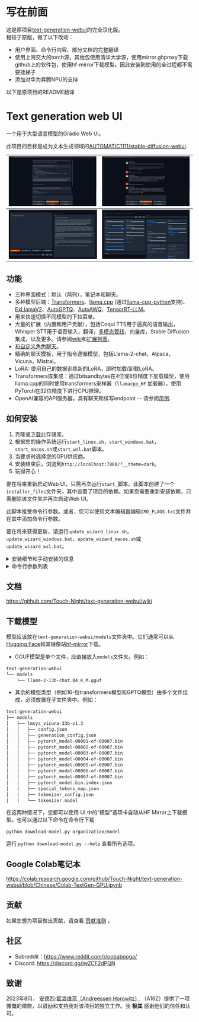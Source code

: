 # 写在前面

这是原项目[text-generation-webui](https://github.com/oobabooga/text-generation-webui)的完全汉化版。  
相较于原版，做了以下改动：
- 用户界面、命令行内容、部分文档的完整翻译  
- 使用上海交大的torch源，其他包使用清华大学源，使用mirror.ghproxy下载github上的软件包，使用hf-mirror下载模型。因此安装到使用的全过程都不需要挂梯子  
- 添加对华为昇腾NPU的支持  

以下是原项目的README翻译
# Text generation web UI

一个用于大型语言模型的Gradio Web UI。

此项目的目标是成为文本生成领域的[AUTOMATIC1111/stable-diffusion-webui](https://github.com/AUTOMATIC1111/stable-diffusion-webui).

|![Image1](https://github.com/oobabooga/screenshots/raw/main/print_instruct.png) | ![Image2](https://github.com/oobabooga/screenshots/raw/main/print_chat.png) |
|:---:|:---:|
|![Image1](https://github.com/oobabooga/screenshots/raw/main/print_default.png) | ![Image2](https://github.com/oobabooga/screenshots/raw/main/print_parameters.png) |

## 功能

* 三种界面模式：默认（两列），笔记本和聊天。
* 多种模型后端：[Transformers](https://github.com/huggingface/transformers)、[llama.cpp](https://github.com/ggerganov/llama.cpp) (通过[llama-cpp-python](https://github.com/abetlen/llama-cpp-python)支持)、[ExLlamaV2](https://github.com/turboderp/exllamav2)、[AutoGPTQ](https://github.com/PanQiWei/AutoGPTQ)、[AutoAWQ](https://github.com/casper-hansen/AutoAWQ)、[TensorRT-LLM](https://github.com/NVIDIA/TensorRT-LLM)。
* 用来快速切换不同模型的下拉菜单。
* 大量的扩展（内置和用户贡献），包括Coqui TTS用于逼真的语音输出，Whisper STT用于语音输入，翻译，[多模态管线](https://github.com/Touch-Night/text-generation-webui/tree/Chinese/extensions/multimodal)，向量库，Stable Diffusion集成，以及更多。请参阅[wiki](https://github.com/Touch-Night/text-generation-webui/wiki/07-%E2%80%90-Extensions)和[扩展列表](https://github.com/oobabooga/text-generation-webui-extensions)。
* [和自定义角色聊天](https://github.com/Touch-Night/text-generation-webui/wiki/03-%E2%80%90-%E5%8F%82%E6%95%B0%E6%A0%87%E7%AD%BE%E9%A1%B5#character)。
* 精确的聊天模板，用于指令遵循模型，包括Llama-2-chat，Alpaca，Vicuna，Mistral。
* LoRA: 使用自己的数据训练新的LoRA，即时加载/卸载LoRA。
* Transformers库集成：通过bitsandbytes在4位或8位精度下加载模型，使用llama.cpp的同时使用transformers采样器（`llamacpp_HF` 加载器），使用PyTorch在32位精度下进行CPU推理。
* OpenAI兼容的API服务器，具有聊天和续写endpoint -- 请参阅[示例](https://github.com/Touch-Night/text-generation-webui/wiki/12-%E2%80%90-OpenAI-API#examples).

## 如何安装

1) 克隆或[下载](https://mirror.ghproxy.com/https://github.com/Touch-Night/text-generation-webui/releases/download/7cf1402/text-generation-webui-Chinese.zip)此存储库。
2) 根据您的操作系统运行`start_linux.sh`，`start_windows.bat`，`start_macos.sh`或`start_wsl.bat`脚本。
3) 当要求时选择您的GPU供应商。
4) 安装结束后，浏览到`http://localhost:7860/?__theme=dark`。
5) 玩得开心！

要在将来重新启动Web UI，只需再次运行`start_`脚本。此脚本创建了一个`installer_files`文件夹，其中设置了项目的依赖。如果您需要重新安装依赖，只需删除该文件夹并再次启动Web UI。

此脚本接受命令行参数。或者，您可以使用文本编辑器编辑`CMD_FLAGS.txt`文件并在其中添加命令行参数。

要在将来获得更新，请运行`update_wizard_linux.sh`，`update_wizard_windows.bat`，`update_wizard_macos.sh`或`update_wizard_wsl.bat`。

<details>
<summary>
安装细节和手动安装的信息
</summary>

### 一键安装脚本

此脚本使用Miniconda在`installer_files`文件夹中建立Conda环境。

如果您需要在`installer_files`环境中手动安装某些内容，可以使用cmd脚本启动交互式shell：`cmd_linux.sh`，`cmd_windows.bat`，`cmd_macos.sh`或`cmd_wsl.bat`。

* 无需以管理员/root用户身份运行这些脚本（`start_`，`update_wizard_`或`cmd_`）。
* 要安装扩展的依赖，您可以使用您的操作系统的`extensions_reqs`脚本。最后，此脚本将安装项目的主依赖，以确保在版本冲突的情况下它们优先。
* 有关AMD和WSL设置的其他说明，请参阅[此文档](https://github.com/Touch-Night/text-generation-webui/wiki)。
* 为了自动安装，您可以使用`GPU_CHOICE`，`USE_CUDA118`，`LAUNCH_AFTER_INSTALL`和`INSTALL_EXTENSIONS`环境变量。例如：`GPU_CHOICE=A USE_CUDA118=FALSE LAUNCH_AFTER_INSTALL=FALSE INSTALL_EXTENSIONS=TRUE ./start_linux.sh`。

### 使用Conda手动安装

如果您有使用命令行的经验，方可使用这种方式。

#### 0.安装Conda

https://docs.conda.io/en/latest/miniconda.html

在Linux或WSL上，可以使用这两个命令自动安装（ [来源](https://educe-ubc.github.io/conda.html) ）：

```
curl -sL "https://repo.anaconda.com/miniconda/Miniconda3-latest-Linux-x86_64.sh" > "Miniconda3.sh"
bash Miniconda3.sh
```

#### 1.创建一个新的Conda环境

```
conda create -n textgen python=3.11
conda activate textgen
```

#### 2.安装Pytorch

| 系统 | GPU | 命令 |
|--------|---------|---------|
| Linux/WSL | Nvidia| `pip3 install torch==2.2.2 torchvision==0.17.2 torchaudio==2.2.2 --index-url https://download.pytorch.org/whl/cu121` |
| Linux/WSL | 仅CPU | `pip3 install torch==2.2.2 torchvision==0.17.2 torchaudio==2.2.2 --index-url https://download.pytorch.org/whl/cpu` |
| Linux | AMD | `pip3 install torch==2.2.2 torchvision==0.17.2 torchaudio==2.2.2 --index-url https://download.pytorch.org/whl/rocm5.6` |
| MacOS + MPS | 任意 | `pip3 install torch==2.2.2 torchvision==0.17.2 torchaudio==2.2.2` |
| Windows | Nvidia | `pip3 install torch==2.2.2 torchvision==0.17.2 torchaudio==2.2.2 --index-url https://download.pytorch.org/whl/cu121` |
| Windows | 仅CPU | `pip3 install torch==2.2.2 torchvision==0.17.2 torchaudio==2.2.2` |

最新的命令可以在这里找到：https://pytorch.org/get-started/locally/ 。

对于NVIDIA，您还需要安装CUDA运行时库：

```
conda install -y -c "nvidia/label/cuda-12.1.1" cuda-runtime
```

如果你需要 `nvcc`  来手动编译一些库，请用下面的命令替换上述命令：

```
conda install -y -c "nvidia/label/cuda-12.1.1" cuda
```

#### 3.安装Web UI

```
git clone --recursive -b Chinese https://gitee.com/touchnight/text-generation-webui.git
cd text-generation-webui
pip install -r <根据下表确定的依赖文件>
```

要使用的依赖文件：

| GPU | CPU | 要使用的依赖文件 |
|--------|---------|---------|
| NVIDIA | 支持AVX2指令集 | `requirements.txt` |
| NVIDIA | 不支持AVX2指令集 | `requirements_noavx2.txt` |
| AMD | 支持AVX2指令集 | `requirements_amd.txt` |
| AMD | 不支持AVX2指令集 | `requirements_amd_noavx2.txt` |
| 仅CPU | 支持AVX2指令集 | `requirements_cpu_only.txt` |
| 仅CPU | 不支持AVX2指令集 | `requirements_cpu_only_noavx2.txt` |
| Apple | Intel | `requirements_apple_intel.txt` |
| Apple | Apple Silicon | `requirements_apple_silicon.txt` |

### 启动Web UI

```
conda activate textgen
cd text-generation-webui
python server.py
```

然后浏览

`http://localhost:7860/?__theme=dark`

##### Windows上的AMD GPU

1) 在上面的命令中使用 `requirements_cpu_only.txt` 或者 `requirements_cpu_only_noavx2.txt`。

2) 根据你的硬件使用适当的命令手动安装llama-cpp-python：[从PyPI安装](https://github.com/abetlen/llama-cpp-python#installation-with-hardware-acceleration) 。
    * 使用 `LLAMA_HIPBLAS=on` 切换键。
    * 注意 [Windows remarks](https://github.com/abetlen/llama-cpp-python#windows-remarks) 。

3) 手动安装autoGPTQ：[安装方法](https://github.com/PanQiWei/AutoGPTQ#install-from-source) 。
    * 从源代码安装 - Windows没有预构建的ROCm包。

##### 较老的NVIDIA GPU

1) 对于Kepler GPU和较早的GPU，您需要安装CUDA 11.8而不是12：

```
pip3 install torch==2.2.2 torchvision==0.17.2 torchaudio==2.2.2 --index-url https://download.pytorch.org/whl/cu118
conda install -y -c "nvidia/label/cuda-11.8.0" cuda-runtime
```

2) bitsandbytes >= 0.39 可能无法正常工作。在这种情况下，使用 `--load-in-8bit` ，您可能必须这样降级：
    * Linux： `pip install bitsandbytes==0.38.1` 
    * Windows： `pip install https://github.com/jllllll/bitsandbytes-windows-webui/raw/main/bitsandbytes-0.38.1-py3-none-any.whl` 

##### 手动安装

`requirements*.txt` 包含通过GitHub Action预编译的各种轮子。如果您想手动编译它们，或者您因为没有合适的车轮可用于您的硬件而需要这么做，则可以使用 `requirements_nowheels.txt` 然后手动安装所需的加载器。

### 另一可选方案：Docker

```
对于NVIDIA GPU:
ln -s docker/{nvidia/Dockerfile,nvidia/docker-compose.yml,.dockerignore} .
对于AMD GPU: 
ln -s docker/{amd/Dockerfile,intel/docker-compose.yml,.dockerignore} .
对于Intel GPU:
ln -s docker/{intel/Dockerfile,amd/docker-compose.yml,.dockerignore} .
对于仅CPU
ln -s docker/{cpu/Dockerfile,cpu/docker-compose.yml,.dockerignore} .
cp docker/.env.example .env
# 创建 logs/cache 目录 : 
mkdir -p logs cache
# 编辑 .env 并设置以下内容: 
#   TORCH_CUDA_ARCH_LIST （据你的GPU型号而定）
#   APP_RUNTIME_GID      你的主机用户的组ID（在终端中运行 `id -g`查看）
#   BUILD_EXTENIONS      可选地添加逗号分隔的扩展名列表以构建
# 编辑 CMD_FLAGS.txt 并在其中添加您想要执行的选项（如 --listen --cpu）
# 
docker compose up --build
```

*您需要安装Docker Compose v2.17或更高的版本。查看 [本指南](https://github.com/Touch-Night/text-generation-webui/wiki/09-%E2%80%90-Docker)获取说明。
*有关其他Docker文件，请查看[这个存储库](https://github.com/Atinoda/text-generation-webui-docker) 。

### 更新依赖

随着时间的推移，`requirements*.txt` 可能改变。要更新，请使用以下命令：

```
conda activate textgen
cd text-generation-webui
pip install -r <你曾使用过的依赖文件> --upgrade
```
</details>

<details>
<summary>
命令行参数列表
</summary>

```txt
使用方法: server.py [-h] [--multi-user] [--character CHARACTER] [--model MODEL] [--lora LORA [LORA ...]] [--model-dir MODEL_DIR] [--lora-dir LORA_DIR] [--model-menu] [--settings SETTINGS]
                 [--extensions EXTENSIONS [EXTENSIONS ...]] [--verbose] [--chat-buttons] [--idle-timeout IDLE_TIMEOUT] [--loader LOADER] [--cpu] [--auto-devices]
                 [--gpu-memory GPU_MEMORY [GPU_MEMORY ...]] [--cpu-memory CPU_MEMORY] [--disk] [--disk-cache-dir DISK_CACHE_DIR] [--load-in-8bit] [--bf16] [--no-cache] [--trust-remote-code]
                 [--force-safetensors] [--no_use_fast] [--use_flash_attention_2] [--load-in-4bit] [--use_double_quant] [--compute_dtype COMPUTE_DTYPE] [--quant_type QUANT_TYPE] [--flash-attn]
                 [--tensorcores] [--n_ctx N_CTX] [--threads THREADS] [--threads-batch THREADS_BATCH] [--no_mul_mat_q] [--n_batch N_BATCH] [--no-mmap] [--mlock] [--n-gpu-layers N_GPU_LAYERS]
                 [--tensor_split TENSOR_SPLIT] [--numa] [--logits_all] [--no_offload_kqv] [--cache-capacity CACHE_CAPACITY] [--row_split] [--streaming-llm] [--attention-sink-size ATTENTION_SINK_SIZE]
                 [--gpu-split GPU_SPLIT] [--autosplit] [--max_seq_len MAX_SEQ_LEN] [--cfg-cache] [--no_flash_attn] [--cache_8bit] [--cache_4bit] [--num_experts_per_token NUM_EXPERTS_PER_TOKEN]
                 [--triton] [--no_inject_fused_mlp] [--no_use_cuda_fp16] [--desc_act] [--disable_exllama] [--disable_exllamav2] [--wbits WBITS] [--groupsize GROUPSIZE] [--no_inject_fused_attention]
                 [--hqq-backend HQQ_BACKEND] [--deepspeed] [--nvme-offload-dir NVME_OFFLOAD_DIR] [--local_rank LOCAL_RANK] [--alpha_value ALPHA_VALUE] [--rope_freq_base ROPE_FREQ_BASE]
                 [--compress_pos_emb COMPRESS_POS_EMB] [--listen] [--listen-port LISTEN_PORT] [--listen-host LISTEN_HOST] [--share] [--auto-launch] [--gradio-auth GRADIO_AUTH]
                 [--gradio-auth-path GRADIO_AUTH_PATH] [--ssl-keyfile SSL_KEYFILE] [--ssl-certfile SSL_CERTFILE] [--api] [--public-api] [--public-api-id PUBLIC_API_ID] [--api-port API_PORT]
                 [--api-key API_KEY] [--admin-key ADMIN_KEY] [--nowebui] [--multimodal-pipeline MULTIMODAL_PIPELINE] [--model_type MODEL_TYPE] [--pre_layer PRE_LAYER [PRE_LAYER ...]]
                 [--checkpoint CHECKPOINT] [--monkey-patch]

Text generation web UI

可选项：
  -h, --help                                     显示此帮助消息然后退出

基础设置：
  --multi-user                                   多用户模式。聊天历史将不保存或自动加载。警告：公开分享可能不安全。
  --character CHARACTER                          默认情况下，要在聊天模式加载的角色名称。
  --model MODEL                                  默认情况下加载的模型名称。
  --lora LORA [LORA ...]                         加载的LoRA列表。如果您想加载多个LoRA，请写下由空格分开的名称。
  --model-dir MODEL_DIR                          所有模型的目录路径。
  --lora-dir LORA_DIR                            所有LoRA的目录路径。
  --model-menu                                   UI首次启动时，在终端中显示模型菜单。
  --settings SETTINGS                            从此YAML文件加载默认接口设置。参见settings-template.yaml以获取示例。如果您创建了一个名为settings.yaml的文件，该文件将被默认加载，无需
                                                 使用--settings命令行参数。
  --extensions EXTENSIONS [EXTENSIONS ...]       加载的扩展列表。如果要加载多个扩展，请写下由空格隔开的名称。
  --verbose                                      将提示词打印到终端。
  --chat-buttons                                 在“聊天”选项卡上显示按钮，而不是悬停菜单。
  --idle-timeout IDLE_TIMEOUT                    在这么多分钟不活动后卸载模型。当您再次尝试使用它时，模型将自动重新加载。

模型加载器：
  --loader LOADER                                手动选择模型加载器，否则，它将被自动检测。可选选项：Transformers，llama.cpp，llamacpp_HF，Exllamav2_HF，Exllamav2，
                                                 AutoGPTQ，AutoAWQ。

Transformers/Accelerate：
  --cpu                                          使用CPU生成文本。警告：使用CPU训练非常慢。
  --auto-devices                                 自动将模型划分到可用的GPU和CPU上。
  --gpu-memory GPU_MEMORY [GPU_MEMORY ...]       为每个GPU分配的最大GPU内存，单位为GiB。例如：单个GPU使用 --gpu-memory 10，两个GPU使用 --gpu-memory 10 5。你也可以像这样
                                                 用MiB来设置值 --gpu-memory 3500MiB。
  --cpu-memory CPU_MEMORY                        用于分配卸载权重的最大CPU内存，单位为GiB。与上面相同。
  --disk                                         如果模型对于你的GPU和CPU的总和来说太大了，将剩余的层发送到磁盘。
  --disk-cache-dir DISK_CACHE_DIR                磁盘缓存保存目录。默认为 "cache" 。
  --load-in-8bit                                 使用bitsandbytes以8位精度加载模型。
  --bf16                                         使用bfloat16精度加载模型。需要Nvidia Ampere GPU。
  --no-cache                                     生成文本时设置 `use_cache` 为 `False`。这略微减少了显存的使用，但这也导致性能损失。
  --trust-remote-code                            加载模型时设置 `trust_remote_code=True`。这对于某些模型是必需的。
  --force-safetensors                            在加载模型时设置 `use_safetensors=True`。这可以防止任意代码执行。
  --no_use_fast                                  加载词符化器时设置use_fast=false（默认情况下为true）。如果您遇到与use_fast有关的任何问题，请使用此功能。
  --use_flash_attention_2                        在加载模型时设置use_flash_attention_2=True。

bitsandbytes 4-比特：
  --load-in-4bit                                 使用bitsandbytes以4位精度加载模型。
  --use_double_quant                             对4位精度使用use_double_quant。
  --compute_dtype COMPUTE_DTYPE                  4位精度的计算数据类型。有效选项：bfoat16, float16, float32。
  --quant_type QUANT_TYPE                        4位精度的量化类型。有效选项：nf4, fp4。

llama.cpp：
  --flash-attn                                   使用flash-attention。
  --tensorcores                                  使用编译了tensorcores支持的llama-cpp-python。这在RTX显卡上可以高性能。仅限NVIDIA显卡。
  --n_ctx N_CTX                                  提示词上下文的大小。
  --threads THREADS                              要使用的线程数。
  --threads-batch THREADS_BATCH                  用于批处理/提示词处理的线程数。
  --no_mul_mat_q                                 禁用mulmat内核。
  --n_batch N_BATCH                              在调用llama_eval时批量处理的提示词词符的最大数量。
  --no-mmap                                      防止使用mmap。
  --mlock                                        强制系统将模型保留在RAM中。
  --n-gpu-layers N_GPU_LAYERS                    卸载到GPU的层数。
  --tensor_split TENSOR_SPLIT                    在多个GPU上分割模型。逗号分隔的比例列表。示例：18,17。
  --numa                                         激活Llama.cpp的NUMA任务分配。
  --logits_all                                   要使困惑度评估起效，需要设置此项。否则，请忽略它，因为它会使提示词处理变慢。
  --no_offload_kqv                               不将K、Q、V卸载到GPU。这可以节省VRAM，但会降低性能。
  --cache-capacity CACHE_CAPACITY                最大缓存容量（llama-cpp-python）。示例：2000MiB, 2GiB。如果没有提供单位，默认为字节。
  --row_split                                    将模型按行分割到多个GPU上，这可能会提高多GPU的性能。
  --streaming-llm                                激活StreamingLLM以避免在删除旧消息时重新评估整个提示词。
  --attention-sink-size ATTENTION_SINK_SIZE      StreamingLLM：下沉词符的数量。仅在修剪后的提示词与旧提示词前缀不同时使用。

ExLlamaV2：
  --gpu-split GPU_SPLIT                          逗号分隔的列表，指定每个GPU设备用于模型层的VRAM（以GB为单位）。示 例：20,7,7。
  --autosplit                                    将模型张量自动分割到可用的GPU上。这将导致--gpu-split被忽略。
  --max_seq_len MAX_SEQ_LEN                      最大序列长度。
  --cfg-cache                                    ExLlamav2_HF：为CFG负面提示创建一个额外的缓存。使用该加载器时，必须使用CFG。
  --no_flash_attn                                强制不使用flash-attention。
  --cache_8bit                                   使用8位缓存以节省VRAM。
  --cache_4bit                                   使用Q4缓存以节省VRAM。
  --num_experts_per_token NUM_EXPERTS_PER_TOKEN  用于生成的专家数量。适用于MoE模型，如Mixtral。

AutoGPTQ：
  --triton                                       使用triton。
  --no_inject_fused_mlp                          仅在Triton模式下应用：禁用使用Fused MLP的使用，它将以慢的推理为代价使用较少的VRAM。
  --no_use_cuda_fp16                             在某些系统上可以使模型更快。
  --desc_act                                     对于没有quantize_config.json的模型，此参数用于定是否在BaseQuantizeConfig中设置desc_act。
  --disable_exllama                              禁用ExLlama内核，这在某些系统上可以提高推理速度。
  --disable_exllamav2                            禁用ExLlamav2内核。
  --wbits WBITS                                  加载指定精度的预量化模型。支持2、3、4和8。
  --groupsize GROUPSIZE                          组大小。

AutoAWQ：
  --no_inject_fused_attention                    停用融合注意力，这将以较慢的推理为代价使用较少的VRAM。

HQQ：
  --hqq-backend HQQ_BACKEND                      HQQ加载器的后端。有效选项：PYTORCH, PYTORCH_COMPILE, ATEN。

DeepSpeed：
  --deepspeed                                    通过Transformers集成启用DeepSpeed ZeRO-3进行推理。
  --nvme-offload-dir NVME_OFFLOAD_DIR            DeepSpeed：用于ZeRO-3 NVME卸载的目录。
  --local_rank LOCAL_RANK                        DeepSpeed：分布式设置的可选参数。

RoPE：
  --alpha_value ALPHA_VALUE                      NTK RoPE缩放的位置嵌入alpha因子。使用此选项或compress_pos_emb，不要同时使用两者。
  --rope_freq_base ROPE_FREQ_BASE                如果大于0，将代替alpha_value使用。这两者符合rope_freq_base = 10000 * alpha_value ^ (64 / 63)关系式。
  --compress_pos_emb COMPRESS_POS_EMB            位置嵌入的压缩因子。应设置为 (上下文长度) / (模型原始上下文长度)。等于 1/rope_freq_scale。

Gradio：
  --listen                                       使web UI能够从你的本地网络访问。
  --listen-port LISTEN_PORT                      服务器将使用的监听端口。
  --listen-host LISTEN_HOST                      服务器将使用的主机名。
  --share                                        创建一个公共URL。这对于在Google Colab或类似环境上运行web UI很有用。
  --auto-launch                                  启动时在默认浏览器中打开web UI。
  --gradio-auth GRADIO_AUTH                      设置Gradio认证密码，格式为"uername:password"。也可以提供多个凭证，格式为"u1:p1,u2:p2,u3:p3"。
  --gradio-auth-path GRADIO_AUTH_PATH            设置Gradio认证文件路径。文件应包含一个或多和上面相同格式的用户:密码对。
  --ssl-keyfile SSL_KEYFILE                      SSL证书密钥文件的路径。
  --ssl-certfile SSL_CERTFILE                    SSL证书文件的路径。

API：
  --api                                          启用API扩展。
  --public-api                                   使用CloudFlare为API创建公共URL。
  --public-api-id PUBLIC_API_ID                  命名Cloudflare Tunnel的隧道ID。与public-api选项一起使用。
  --api-port API_PORT                            API的监听端口。
  --api-key API_KEY                              API认证密钥。
  --admin-key ADMIN_KEY                          用于加载和卸载模型等管理员任务的API认证密钥。如果未设置，将与--api-key相同。
  --nowebui                                      不启动Gradio UI。想要单独启动API时很有用。

Multimodal：
  --multimodal-pipeline MULTIMODAL_PIPELINE      要使用的多模态模型pipeline。示例：llava-7b、llava-13b。
```

</details>

## 文档

https://github.com/Touch-Night/text-generation-webui/wiki

## 下载模型

模型应该放在`text-generation-webui/models`文件夹中。它们通常可以从[Hugging Face](https://huggingface.co/models?pipeline_tag=text-generation&sort=downloads)和其镜像站[hf-mirror](https://hf-mirror.com/models?pipeline_tag=text-generation&sort=downloads)下载。

* GGUF模型是单个文件，应直接放入`models`文件夹。例如：

```
text-generation-webui
└── models
    └── llama-2-13b-chat.Q4_K_M.gguf
```

* 其余的模型类型（例如16-位transformers模型和GPTQ模型）由多个文件组成，必须放置在子文件夹中。例如：

```
text-generation-webui
├── models
│   ├── lmsys_vicuna-33b-v1.3
│   │   ├── config.json
│   │   ├── generation_config.json
│   │   ├── pytorch_model-00001-of-00007.bin
│   │   ├── pytorch_model-00002-of-00007.bin
│   │   ├── pytorch_model-00003-of-00007.bin
│   │   ├── pytorch_model-00004-of-00007.bin
│   │   ├── pytorch_model-00005-of-00007.bin
│   │   ├── pytorch_model-00006-of-00007.bin
│   │   ├── pytorch_model-00007-of-00007.bin
│   │   ├── pytorch_model.bin.index.json
│   │   ├── special_tokens_map.json
│   │   ├── tokenizer_config.json
│   │   └── tokenizer.model
```

在这两种情况下，您都可以使用 UI 中的“模型”选项卡自动从HF Mirror上下载模型。也可以通过以下命令在命令行下载

```
python download-model.py organization/model
```

运行 `python download-model.py --help` 查看所有选项。

## Google Colab笔记本

https://colab.research.google.com/github/Touch-Night/text-generation-webui/blob/Chinese/Colab-TextGen-GPU.ipynb

## 贡献

如果您想为项目做出贡献，请查看 [贡献准则](https://github.com/Touch-Night/text-generation-webui/wiki/Contributing-guidelines) 。

## 社区

* Subreddit：https://www.reddit.com/r/oobabooga/
* Discord: https://discord.gg/jwZCF2dPQN

## 致谢

2023年8月， [安德烈·霍洛维茨（Andreessen Horowitz）](https://a16z.com/)  （A16Z）提供了一项慷慨的赠款，以鼓励和支持我对该项目的独立工作。我 **极其**  感谢他们的信任和认可。
